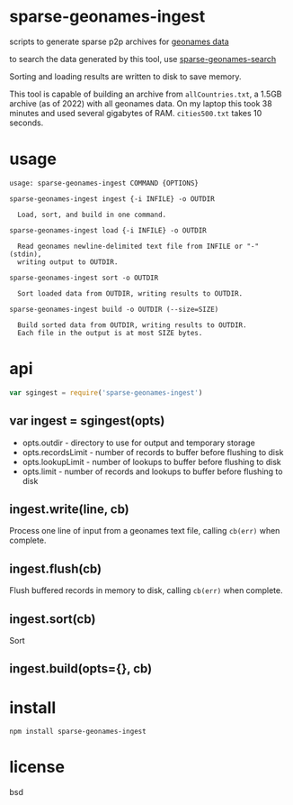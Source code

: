 # sparse-geonames-ingest

scripts to generate sparse p2p archives for [geonames data](https://download.geonames.org/export/dump/)

to search the data generated by this tool, use [sparse-geonames-search][]

Sorting and loading results are written to disk to save memory.

This tool is capable of building an archive from `allCountries.txt`, a 1.5GB archive (as of 2022)
with all geonames data. On my laptop this took 38 minutes and used several gigabytes of RAM.
`cities500.txt` takes 10 seconds.

[sparse-geonames-search]: https://github.com/peermaps/sparse-geonames-search

# usage

```
usage: sparse-geonames-ingest COMMAND {OPTIONS}

sparse-geonames-ingest ingest {-i INFILE} -o OUTDIR

  Load, sort, and build in one command.

sparse-geonames-ingest load {-i INFILE} -o OUTDIR

  Read geonames newline-delimited text file from INFILE or "-" (stdin),
  writing output to OUTDIR.

sparse-geonames-ingest sort -o OUTDIR

  Sort loaded data from OUTDIR, writing results to OUTDIR.

sparse-geonames-ingest build -o OUTDIR (--size=SIZE)

  Build sorted data from OUTDIR, writing results to OUTDIR.
  Each file in the output is at most SIZE bytes.

```

# api

``` js
var sgingest = require('sparse-geonames-ingest')
```

## var ingest = sgingest(opts)

* opts.outdir - directory to use for output and temporary storage
* opts.recordsLimit - number of records to buffer before flushing to disk
* opts.lookupLimit - number of lookups to buffer before flushing to disk
* opts.limit - number of records and lookups to buffer before flushing to disk

## ingest.write(line, cb)

Process one line of input from a geonames text file, calling `cb(err)` when complete.

## ingest.flush(cb)

Flush buffered records in memory to disk, calling `cb(err)` when complete.

## ingest.sort(cb)

Sort 

## ingest.build(opts={}, cb)

# install

```
npm install sparse-geonames-ingest
```

# license

bsd

